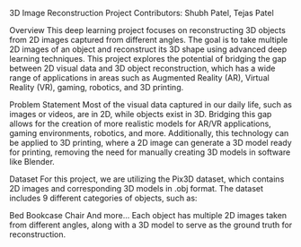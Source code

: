 3D Image Reconstruction Project
Contributors: Shubh Patel, Tejas Patel

Overview
This deep learning project focuses on reconstructing 3D objects from 2D images captured from different angles. The goal is to take multiple 2D images of an object and reconstruct its 3D shape using advanced deep learning techniques. This project explores the potential of bridging the gap between 2D visual data and 3D object reconstruction, which has a wide range of applications in areas such as Augmented Reality (AR), Virtual Reality (VR), gaming, robotics, and 3D printing.

Problem Statement
Most of the visual data captured in our daily life, such as images or videos, are in 2D, while objects exist in 3D. Bridging this gap allows for the creation of more realistic models for AR/VR applications, gaming environments, robotics, and more. Additionally, this technology can be applied to 3D printing, where a 2D image can generate a 3D model ready for printing, removing the need for manually creating 3D models in software like Blender.

Dataset
For this project, we are utilizing the Pix3D dataset, which contains 2D images and corresponding 3D models in .obj format. The dataset includes 9 different categories of objects, such as:

Bed
Bookcase
Chair
And more...
Each object has multiple 2D images taken from different angles, along with a 3D model to serve as the ground truth for reconstruction.
